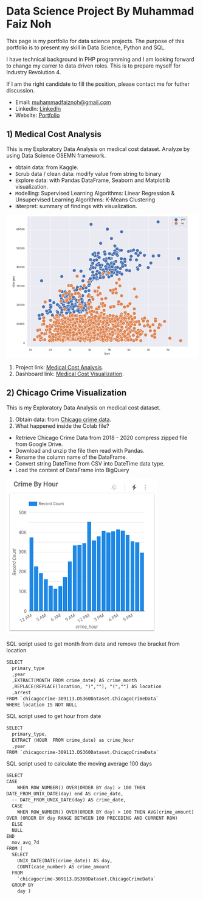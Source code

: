 # Data Science Project By Muhammad Faiz Noh
This page is my portfolio for data science projects. 
The purpose of this portfolio is to present my skill in Data Science, Python and SQL. 

I have technical background in PHP programming and I am looking forward to change my carrer to data driven roles. 
This is to prepare myself for Industry Revolution 4.

If I am the right candidate to fill the position, please contact me for futher discussion. 


- Email: muhammadfaiznoh@gmail.com
- LinkedIn: [LinkedIn](https://www.linkedin.com/in/muhammad-faiz-605291107/)
- Website: [Portfolio](https://muhammadfaiznoh.github.io/DataScience/)


## 1) Medical Cost Analysis

This is my Exploratory Data Analysis on medical cost dataset. 
Analyze by using Data Science OSEMN framework.

- `O`btain data: from Kaggle.
- `S`crub data / clean data: modify value from string to binary
- `E`xplore data: with Pandas DataFrame, Seaborn and Matplotlib visualization.
- `M`odelling: Supervised Learning Algorithms: Linear Regression & Unsupervised Learning Algorithms: K-Means Clustering
- i`N`terpret: summary of findings with visualization.

![image](https://raw.githubusercontent.com/muhammadfaiznoh/DataScience/gh-pages/scatterplot.PNG)

1. Project link: [Medical Cost Analysis](https://github.com/muhammadfaiznoh/medical-cost-analysis).
2. Dashboard link: [Medical Cost Visualization](https://datastudio.google.com/reporting/608ec992-d706-4945-9895-2eefae7b79c4).

## 2) Chicago Crime Visualization

This is my Exploratory Data Analysis on medical cost dataset.

1. Obtain data: from [Chicago crime data](https://data.cityofchicago.org/Public-Safety/Crimes-2001-to-Present/ijzp-q8t2/data).
2. What happened inside the Colab file?

- Retrieve Chicago Crime Data from 2018 - 2020 compress zipped file from Google Drive.
- Download and unzip the file then read with Pandas.
- Rename the column name of the DataFrame.
- Convert string DateTime from CSV into DateTime data type.
- Load the content of DataFrame into BigQuery

![image2](https://raw.githubusercontent.com/muhammadfaiznoh/DataScience/gh-pages/crimehour.PNG)

SQL script used to get month from date and remove the bracket from location
```
SELECT 
  primary_type
  ,year
  ,EXTRACT(MONTH FROM crime_date) AS crime_month
  ,REPLACE(REPLACE(location, ")",""), "(","") AS location
  ,arrest
FROM `chicagocrime-309113.DS360Dataset.ChicagoCrimeData`
WHERE location IS NOT NULL

```
SQL script used to get hour from date
```
SELECT 
  primary_type,
  EXTRACT (HOUR  FROM crime_date) as crime_hour
  ,year
FROM `chicagocrime-309113.DS360Dataset.ChicagoCrimeData`
```
SQL script used to calculate the moving average 100 days
```
SELECT
CASE
    WHEN ROW_NUMBER() OVER(ORDER BY day) > 100 THEN DATE_FROM_UNIX_DATE(day) end AS crime_date,
  -- DATE_FROM_UNIX_DATE(day) AS crime_date,
  CASE
    WHEN ROW_NUMBER() OVER(ORDER BY day) > 100 THEN AVG(crime_amount) OVER (ORDER BY day RANGE BETWEEN 100 PRECEDING AND CURRENT ROW)
  ELSE
  NULL
END
  mov_avg_7d
FROM (
  SELECT
    UNIX_DATE(DATE(crime_date)) AS day,
    COUNT(case_number) AS crime_amount
  FROM
    `chicagocrime-309113.DS360Dataset.ChicagoCrimeData`
  GROUP BY
    day )
```
<!-- Dashboard link: [Chicago Crime Visualization](https://datastudio.google.com/reporting/9298e282-0462-469e-b744-40a44b26db42).
```markdown
Syntax highlighted code block

# Header 1
## Header 2
### Header 3

- Bulleted
- List

1. Numbered
2. List

**Bold** and _Italic_ and `Code` text

[Link](url) and ![Image](src)
```



### Jekyll Themes

Your Pages site will use the layout and styles from the Jekyll theme you have selected in your [repository settings](https://github.com/muhammadfaiznoh/muhammadfaiznoh.github.io-DataScience/settings/pages). The name of this theme is saved in the Jekyll `_config.yml` configuration file.

### Support or Contact

Having trouble with Pages? Check out our [documentation](https://docs.github.com/categories/github-pages-basics/) or [contact support](https://support.github.com/contact) and we’ll help you sort it out. -->
